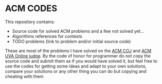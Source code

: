 # ACM CODES

This repository contains:

- Source code for solved ACM problems and a few not solved yet...
- Algorithms references for contests
- TODO problems (link to problem and/or initial source code)


These are most of the problems I have solved on the [ACM COJ](https://coj.uci.cu/) and [ACM UVA Online judge](https://uva.onlinejudge.org). By the code of honor for programmer do not copy the source code and submit them as if you would have solved it, but feel free to use the codes for getting some ideas and adapt to your own solutions, compare your solutions or any other thing you can do but copying and cheating with them
